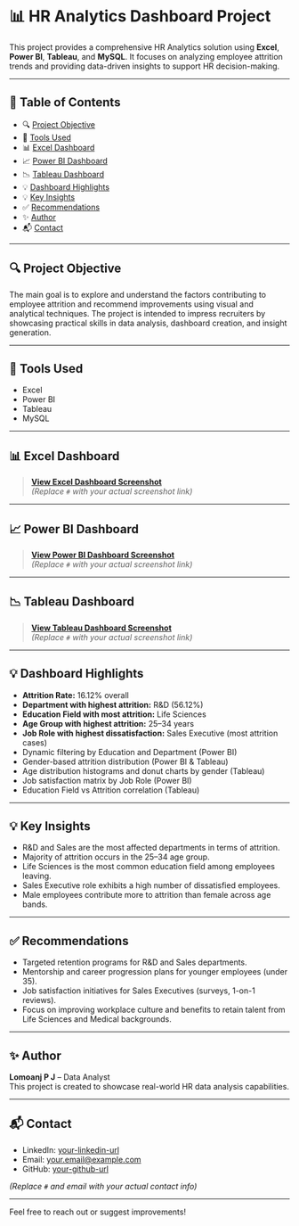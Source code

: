 # 📊 HR Analytics Dashboard Project

This project provides a comprehensive HR Analytics solution using **Excel**, **Power BI**, **Tableau**, and **MySQL**. It focuses on analyzing employee attrition trends and providing data-driven insights to support HR decision-making.

---

## 📂 Table of Contents

- 🔍 [Project Objective](#-project-objective)  
- 🧰 [Tools Used](#-tools-used)  
- 📊 [Excel Dashboard](#-excel-dashboard)  
- 📈 [Power BI Dashboard](#-power-bi-dashboard)  
- 📉 [Tableau Dashboard](#-tableau-dashboard)  
- 💡 [Dashboard Highlights](#-dashboard-highlights)  
- 💡 [Key Insights](#-key-insights)  
- ✅ [Recommendations](#-recommendations)  
- ✨ [Author](#-author)  
- 📬 [Contact](#-contact)  

---

## 🔍 Project Objective

The main goal is to explore and understand the factors contributing to employee attrition and recommend improvements using visual and analytical techniques. The project is intended to impress recruiters by showcasing practical skills in data analysis, dashboard creation, and insight generation.

---

## 🧰 Tools Used

- Excel  
- Power BI  
- Tableau  
- MySQL

---

## 📊 Excel Dashboard

> **[View Excel Dashboard Screenshot](#)**  
*(Replace `#` with your actual screenshot link)*

---

## 📈 Power BI Dashboard

> **[View Power BI Dashboard Screenshot](#)**  
*(Replace `#` with your actual screenshot link)*

---

## 📉 Tableau Dashboard

> **[View Tableau Dashboard Screenshot](#)**  
*(Replace `#` with your actual screenshot link)*

---

## 💡 Dashboard Highlights

- **Attrition Rate:** 16.12% overall  
- **Department with highest attrition:** R&D (56.12%)  
- **Education Field with most attrition:** Life Sciences  
- **Age Group with highest attrition:** 25–34 years  
- **Job Role with highest dissatisfaction:** Sales Executive (most attrition cases)  
- Dynamic filtering by Education and Department (Power BI)  
- Gender-based attrition distribution (Power BI & Tableau)  
- Age distribution histograms and donut charts by gender (Tableau)  
- Job satisfaction matrix by Job Role (Power BI)  
- Education Field vs Attrition correlation (Tableau)  

---

## 💡 Key Insights

- R&D and Sales are the most affected departments in terms of attrition.  
- Majority of attrition occurs in the 25–34 age group.  
- Life Sciences is the most common education field among employees leaving.  
- Sales Executive role exhibits a high number of dissatisfied employees.  
- Male employees contribute more to attrition than female across age bands.  

---

## ✅ Recommendations

- Targeted retention programs for R&D and Sales departments.  
- Mentorship and career progression plans for younger employees (under 35).  
- Job satisfaction initiatives for Sales Executives (surveys, 1-on-1 reviews).  
- Focus on improving workplace culture and benefits to retain talent from Life Sciences and Medical backgrounds.  

---

## ✨ Author

**Lomoanj P J** – Data Analyst  
This project is created to showcase real-world HR data analysis capabilities.

---

## 📬 Contact

- LinkedIn: [your-linkedin-url](#)  
- Email: your.email@example.com  
- GitHub: [your-github-url](#)  

*(Replace `#` and email with your actual contact info)*

---

Feel free to reach out or suggest improvements!


